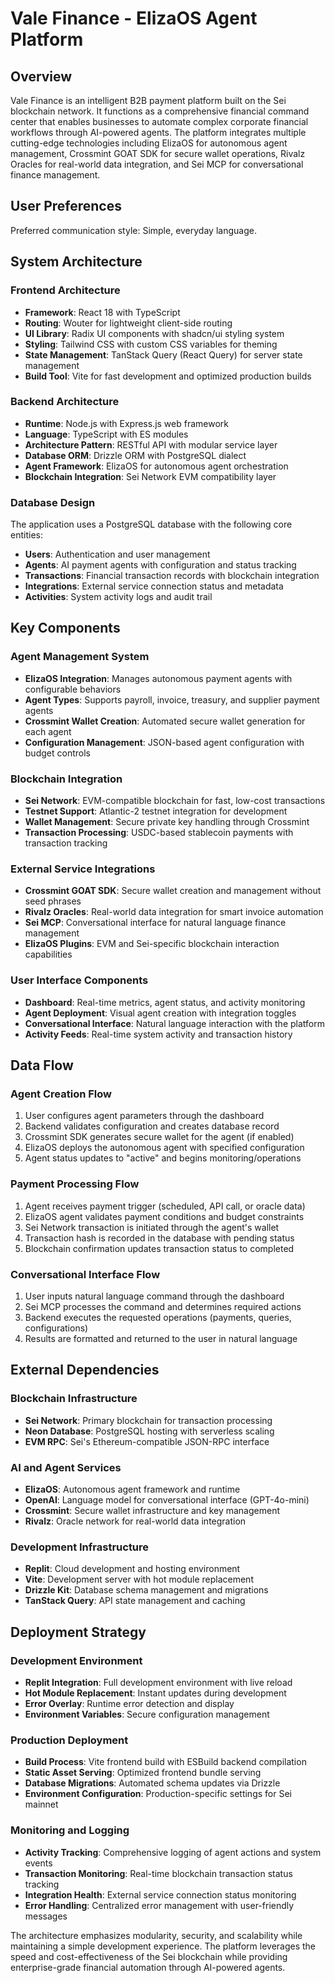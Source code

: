 # Vale Finance - ElizaOS Agent Platform

## Overview

Vale Finance is an intelligent B2B payment platform built on the Sei blockchain network. It functions as a comprehensive financial command center that enables businesses to automate complex corporate financial workflows through AI-powered agents. The platform integrates multiple cutting-edge technologies including ElizaOS for autonomous agent management, Crossmint GOAT SDK for secure wallet operations, Rivalz Oracles for real-world data integration, and Sei MCP for conversational finance management.

## User Preferences

Preferred communication style: Simple, everyday language.

## System Architecture

### Frontend Architecture
- **Framework**: React 18 with TypeScript
- **Routing**: Wouter for lightweight client-side routing
- **UI Library**: Radix UI components with shadcn/ui styling system
- **Styling**: Tailwind CSS with custom CSS variables for theming
- **State Management**: TanStack Query (React Query) for server state management
- **Build Tool**: Vite for fast development and optimized production builds

### Backend Architecture
- **Runtime**: Node.js with Express.js web framework
- **Language**: TypeScript with ES modules
- **Architecture Pattern**: RESTful API with modular service layer
- **Database ORM**: Drizzle ORM with PostgreSQL dialect
- **Agent Framework**: ElizaOS for autonomous agent orchestration
- **Blockchain Integration**: Sei Network EVM compatibility layer

### Database Design
The application uses a PostgreSQL database with the following core entities:
- **Users**: Authentication and user management
- **Agents**: AI payment agents with configuration and status tracking
- **Transactions**: Financial transaction records with blockchain integration
- **Integrations**: External service connection status and metadata
- **Activities**: System activity logs and audit trail

## Key Components

### Agent Management System
- **ElizaOS Integration**: Manages autonomous payment agents with configurable behaviors
- **Agent Types**: Supports payroll, invoice, treasury, and supplier payment agents
- **Crossmint Wallet Creation**: Automated secure wallet generation for each agent
- **Configuration Management**: JSON-based agent configuration with budget controls

### Blockchain Integration
- **Sei Network**: EVM-compatible blockchain for fast, low-cost transactions
- **Testnet Support**: Atlantic-2 testnet integration for development
- **Wallet Management**: Secure private key handling through Crossmint
- **Transaction Processing**: USDC-based stablecoin payments with transaction tracking

### External Service Integrations
- **Crossmint GOAT SDK**: Secure wallet creation and management without seed phrases
- **Rivalz Oracles**: Real-world data integration for smart invoice automation
- **Sei MCP**: Conversational interface for natural language finance management
- **ElizaOS Plugins**: EVM and Sei-specific blockchain interaction capabilities

### User Interface Components
- **Dashboard**: Real-time metrics, agent status, and activity monitoring
- **Agent Deployment**: Visual agent creation with integration toggles
- **Conversational Interface**: Natural language interaction with the platform
- **Activity Feeds**: Real-time system activity and transaction history

## Data Flow

### Agent Creation Flow
1. User configures agent parameters through the dashboard
2. Backend validates configuration and creates database record
3. Crossmint SDK generates secure wallet for the agent (if enabled)
4. ElizaOS deploys the autonomous agent with specified configuration
5. Agent status updates to "active" and begins monitoring/operations

### Payment Processing Flow
1. Agent receives payment trigger (scheduled, API call, or oracle data)
2. ElizaOS agent validates payment conditions and budget constraints
3. Sei Network transaction is initiated through the agent's wallet
4. Transaction hash is recorded in the database with pending status
5. Blockchain confirmation updates transaction status to completed

### Conversational Interface Flow
1. User inputs natural language command through the dashboard
2. Sei MCP processes the command and determines required actions
3. Backend executes the requested operations (payments, queries, configurations)
4. Results are formatted and returned to the user in natural language

## External Dependencies

### Blockchain Infrastructure
- **Sei Network**: Primary blockchain for transaction processing
- **Neon Database**: PostgreSQL hosting with serverless scaling
- **EVM RPC**: Sei's Ethereum-compatible JSON-RPC interface

### AI and Agent Services
- **ElizaOS**: Autonomous agent framework and runtime
- **OpenAI**: Language model for conversational interface (GPT-4o-mini)
- **Crossmint**: Secure wallet infrastructure and key management
- **Rivalz**: Oracle network for real-world data integration

### Development Infrastructure
- **Replit**: Cloud development and hosting environment
- **Vite**: Development server with hot module replacement
- **Drizzle Kit**: Database schema management and migrations
- **TanStack Query**: API state management and caching

## Deployment Strategy

### Development Environment
- **Replit Integration**: Full development environment with live reload
- **Hot Module Replacement**: Instant updates during development
- **Error Overlay**: Runtime error detection and display
- **Environment Variables**: Secure configuration management

### Production Deployment
- **Build Process**: Vite frontend build with ESBuild backend compilation
- **Static Asset Serving**: Optimized frontend bundle serving
- **Database Migrations**: Automated schema updates via Drizzle
- **Environment Configuration**: Production-specific settings for Sei mainnet

### Monitoring and Logging
- **Activity Tracking**: Comprehensive logging of agent actions and system events
- **Transaction Monitoring**: Real-time blockchain transaction status tracking
- **Integration Health**: External service connection status monitoring
- **Error Handling**: Centralized error management with user-friendly messages

The architecture emphasizes modularity, security, and scalability while maintaining a simple development experience. The platform leverages the speed and cost-effectiveness of the Sei blockchain while providing enterprise-grade financial automation through AI-powered agents.